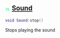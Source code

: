 ## ![client](.gitbook/assets/client.png) [Sound](home/Sound)



```lua
void Sound:stop()
```

Stops playing the sound



